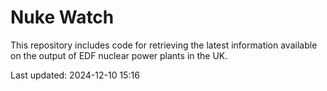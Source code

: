 # Nuke Watch

This repository includes code for retrieving the latest information available on the output of EDF nuclear power plants in the UK.

Last updated: 2024-12-10 15:16